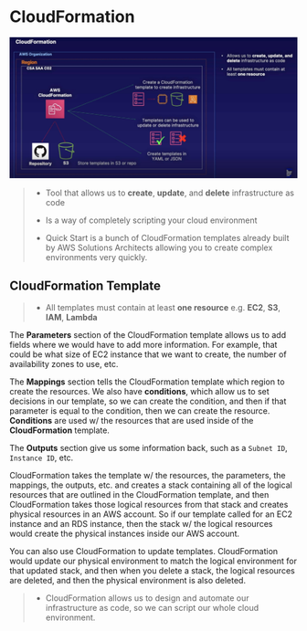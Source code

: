 # CloudFormation

![Fig. 1 CloudFormation Overview](../../../../img/SAA-CO2/high-availability-architecture/cloudformation/diagram.png)

> * Tool that allows us to **create**, **update**, and **delete** infrastructure as code
>
> * Is a way of completely scripting your cloud environment
>
> * Quick Start is a bunch of CloudFormation templates already built by AWS Solutions Architects allowing you to create complex environments very quickly.

## CloudFormation Template

> * All templates must contain at least **one resource** e.g. **EC2**, **S3**, **IAM**, **Lambda**

The **Parameters** section of the CloudFormation template allows us to add fields where we would have to add more information. For example, that could be what size of EC2 instance that we want to create, the number of availability zones to use, etc.

The **Mappings** section tells the CloudFormation template which region to create the resources. We also have **conditions**, which allow us to set decisions in our template, so we can create the condition, and then if that parameter is equal to the condition, then we can create the resource. **Conditions** are used w/ the resources that are used inside of the **CloudFormation** template.

The **Outputs** section give us some information back, such as a `Subnet ID`, `Instance ID`, etc.

CloudFormation takes the template w/ the resources, the parameters, the mappings, the outputs, etc. and creates a stack containing all of the logical resources that are outlined in the CloudFormation template, and then CloudFormation takes those logical resources from that stack and creates physical resources in an AWS account. So if our template called for an EC2 instance and an RDS instance, then the stack w/ the logical resources would create the physical instances inside our AWS account.

You can also use CloudFormation to update templates. CloudFormation would update our physical environment to match the logical environment for that updated stack, and then when you delete a stack, the logical resources are deleted, and then the physical environment is also deleted.

> * CloudFormation allows us to design and automate our infrastructure as code, so we can script our whole cloud environment.
